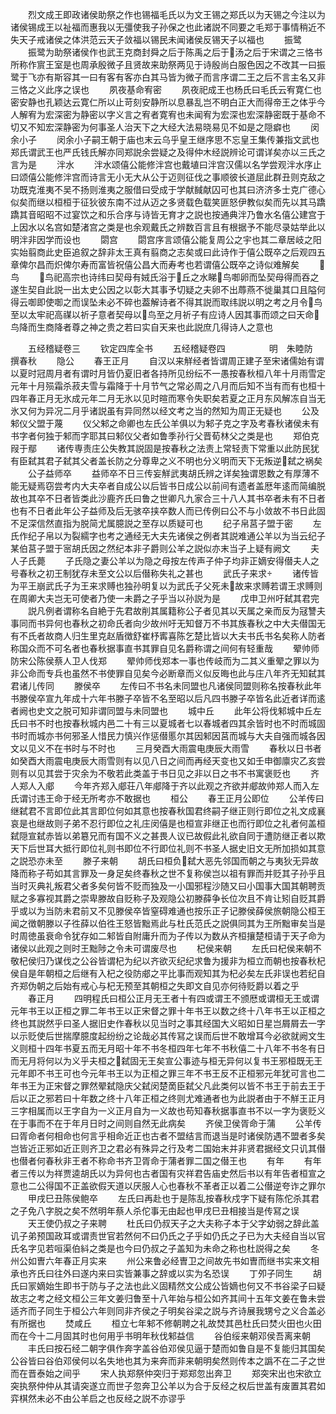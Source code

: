 <!-- { "loadSidebar": true } -->
　　烈文成王即政诸侯助祭之作也锡福毛氏以为文王锡之郑氏以为天锡之今注以为诸侯锡成王以祉福而惠我以无彊使我子孙保之也此诸説不同要之毛郑于事情稍近不失天子戒诸侯之体洪范云天子敛福以锡民未闻诸侯反锡天子以福也
　　振鹭
　　振鹭为助祭诸侯作也武王克商封舜之后于陈禹之后于汤之后于宋谓之三恪书所称作賔王室是也周承殷微子且贤故来助祭两见于诗殷尚白服色因之不改其一曰振鹭于飞亦有斯容其一曰有客有客亦白其马皆为微子而言序谓二王之后不言主名又非三恪之义此序之误也
　　夙夜基命宥密
　　夙夜祀成王也杨氏曰毛氏云宥寛仁也密安静也孔颖达云寛仁所以止苛刻安静所以息暴乱岂不明白正大而得帝王之体乎今人解宥为宏深密为静密以字义言之宥者寛宥也未闻宥为宏深也宏深静密既于基命不切又不知宏深静密为何事圣人治天下之大经大法易晓易见不如是之隠癖也
　　闵余小子
　　闵余小子嗣王朝于庙也末云乌乎皇王继序思不忘皇王集传兼指文武也郑氏谓武王也严氏钱氏解亦同郑説余尝疑之及得仲木经説辨论可谓详矣亦以三氏之言为是
　　泮水
　　泮水颂僖公能修泮宫也戴埴曰泮宫汉儒以名学尝观泮水序止曰颂僖公能修泮宫而诗言无小无大从公于迈则征伐之事顺彼长道屈此群丑则克敌之功既克淮夷不吴不扬则淮夷之服借曰受成于学献馘献囚可也其曰济济多士克广德心似矣而继以桓桓于征狄彼东南不过从迈之多贤载色载笑匪怒伊教似矣而先以其马蹻蹻其音昭昭不过宴饮之和乐合序与诗皆无育才之説也按通典泮乃鲁水名僖公建宫于上因水以名宫如楚渚宫之类是也余观戴氏之辨数百言且有根据予不能尽录姑举此以明泮非因学而设也
　　閟宫
　　閟宫序言颂僖公能复周公之宇也其二章居岐之阳实始翦商此史臣追叙之辞非太王真有翦商之志矣或曰此诗作于僖公既卒之后观四五章俾尔昌而炽俾尔寿而富皆祝僖公昌大而寿考也若谓僖公既卒之诗似难解矣
　　鸟
　　鸟祀高宗也诗纬曰契母有娀氏浴于丘之水睇鸟啣卵而坠契母得而吞之遂生契自此説一出太史公因之以彰大其事予切疑之夫卵不出蓐燕不徙巢其口且隘何得云啣即使啣之而误坠未必不碎也葢解诗者不得其説而取纬説以明之考之月令鸟至以太牢祀高禖以祈子意者契母以鸟至之月祈子有应诗人因其事而颂之曰天命鸟降而生商降者尊之神之贵之若曰实自天来也此説庶几得诗人之意也





　　五经稽疑卷三
　　钦定四库全书
　　五经稽疑卷四　　　　　明　朱睦防　撰春秋
　　隐公
　　春王正月
　　自汉以来觧经者皆谓周正建子至宋诸儒始有谓以夏时冠周月者有谓时月皆仍夏旧者各持所见纷纭不一愚按春秋桓八年十月雨雪定元年十月殒霜杀菽夫雪与霜降于十月节气之常必周之八月而后知不当有而有也桓十四年春正月无氷成元年二月无氷以见时暄而寒令失职矣若夏之正月东风解冻自当无氷又何为异况二月乎诸説虽有异同然以经文考之当的然知为周正无疑也
　　公及邾仪父盟于蔑
　　仪父邾之命卿也左氏公羊俱以为邾子克之字及考春秋诸侯未有书字者何独于邾而字耶其曰邾仪父者如鲁季孙行父晋荀林父之类是也
　　郑伯克叚于鄢
　　诸传専责庄公失教其説固是按春秋之法责上常轻责下常重以此防民犹有臣弑其君子弑其父者盖长防之分尊卑之义不明也分义明而天下无叛逆弑之祸矣
　　公子益师卒
　　益师卒不日三传妄觧武夷胡氏辨之详矣独谓恩数之有厚薄不能无疑焉窃尝考内大夫卒者自成公以后皆书日成公以前间有遗者盖厯年逺而简编脱故也其卒不日者皆类此沙鹿齐氏曰鲁之世卿凡九家合三十八人其书卒者未有不日者也有不日者此年公子益师及后无骇卒挟卒数人而已传例曰公不与小敛故不书日此固不足深信然直指为脱简尤属臆説之至存以质疑可也
　　纪子帛莒子盟于密
　　左氏作纪子帛以为裂繻字也考之通经无大夫先诸侯之例者其説难通公羊以为当云纪子某伯莒子盟于宻胡氏因之然纪本非子爵则公羊之説似亦末当子上疑有阙文
　　夫人子氏薨
　　子氏隐之妻公羊以为隐之母按左传声子仲子均非正嫡安得僣夫人之号春秋之初王制犹存未至文公以后僣称失礼之甚也
　　武氏子来求
　　诸传皆为平王崩武氏子为王来求赙也独孙明复以为武氏子父死未故来求赙若谓王求赙则在周卿大夫岂无可使者乃使一未爵之子乎当以孙説为是
　　戊申卫州吁弑其君完
　　説凡例者谓称名自絶于先君故削其属籍称公子者见其以天属之亲而反为冦讐夫事同而书异何也春秋之初命氏者向少故州吁无知督万不书其族春秋之中大夫僣国无有不氏者故商人归生里克赵盾徴舒崔杼寗喜陈乞楚比皆以大夫书氏书名矣称人防者称国众而不可名者也春秋据事直书其罪自见名爵称谓之间何有轻重哉
　　翚帅师防宋公陈侯蔡人卫人伐郑
　　翚帅师伐郑本一事也传岐而为二其义重翚之罪以为非公命而专兵也虽然不书使罪自见矣今必断章而义似反晦也此与庄八年齐无知弑其君诸儿传同
　　滕侯卒
　　左传曰不书名未同盟也凡诸侯同盟则称名按春秋此年书滕侯卒宣九年成十六年书滕子卒皆不名至昭以后凡四书滕子卒皆名此近者详而逺者阙也史文之脱可知非谓同盟与未同盟也
　　城中丘
　　此年公将伐邾城中丘左氏曰书不时也按春秋城内邑二十有三以夏城者七以春城者四其余皆时也不时而城固书时而城亦书何邪圣人惜民力慎兴作惩僣慝尔其因邾因莒而城与大夫自强而城各因文以见义不在书时与不时也
　　三月癸酉大雨震电庚辰大雨雪
　　春秋以日书者如癸酉大雨震电庚辰大雨雪则有以见八日之间而再经天变也又如壬申御廪灾乙亥尝则有以见其尝于灾余为不敬若此类盖于书日见之非以日之书不书寓褒贬也
　　齐人郑人入郕
　　今年齐郑入郕荘八年郕降于齐以此观之齐欲并郕故帅郑人而入左氏谓讨违王命于经无所考亦不敢据也
　　桓公
　　春王正月公即位
　　公羊传曰继弑君不言即位此其言即位何如其意也按春秋国君终嗣子继正则行即位之礼文成襄哀是也继故则子弟不忍行即位之礼庄闵僖是也桓宣非继正也而行即位之礼者何盖桓弑隠宣弑赤皆以弟簒兄而有国不义之甚畏人议已故假此礼欲自同于遭防继正者以欺天下后世耳大抵行即位礼则书即位不行即位礼则不书圣人据史旧文无所加损如其意之説恐亦未至
　　滕子来朝
　　胡氏曰桓负弑大恶先邻国而朝之与夷狄无异故降而称子苟如其言罪及一身足矣终春秋之世不复称侯岂以祖有罪而并贬其子孙乎且当时灭典礼叛君父者多矣何皆不贬而独及一小国邪程沙随又曰小国事大国其朝聘贡赋之多寡视其爵之崇卑滕故自贬称子及观隐公初滕薛争长位次且不肯让矧自贬其爵乎或以为当防未君前又不见滕侯卒皆窒碍难通也按乐正子记滕侯薛侯旅朝隐公桓王闻之徴朝滕以子徃薛以伯徃王怒皆黜焉此与杜氏范氏之説俱同其为王所黜审矣当是时周徳虽衰命令犹存如二邾皆自附庸升而为子传以为数从齐桓攘楚桓请于天子命为诸侯以此观之则时王黜陟之令未可谓废尽也
　　杞侯来朝
　　左氏曰杞侯来朝不敬杞侯归乃谋伐之公谷皆谓杞为纪以齐欲灭纪纪求鲁为援非为桓立而朝也按春秋杞侯自是年朝桓之后继有入杞之役防郕之平比事而观知其为杞必矣左氏非误也若纪自齐郑伪朝之后始有戒心与杞无预至其朝桓之失即文自见亦何待贬爵以着之乎
　　春正月
　　四明程氏曰桓公正月无王者十有四或谓王不颁厯或谓桓无王或谓元年书王以正桓之罪二年书王以正宋督之罪十年书王以数之终十八年书王以正桓之终也其説然乎曰圣人据旧史作春秋以见当时之事其经国大义昭如日星岂屑屑去一字以示贬使后世揣摩臆度起纷纷之论哉必其传冩之误而后世不敢增耳今必欲就阙文生义则桓十四年书夏五而无月昭十年不书冬桓四年七年不书秋僖二十八年不书冬有日而无月将何以为义乎夫桓之弑固无王矣宣公事迹与桓无异何以复书王邪桓既无王元年即不书王可也今元年书王以为正桓之罪三年不书王反不正桓邪元年犹可言也二年书王为正宋督之罪然翚弑隐庆父弑闵楚啇臣弑父凡此类何以皆不书王于前去王于后以正之邪若曰十年数之终十八年正桓之终则尤难通者也为此説者由于不觧王正月三字相属而以王字自为一义正月自为一义故也苟知春秋据事直书不以一字为褒贬义在于事而不在于年月日时之间则自然无此病矣
　　齐侯卫侯胥命于蒲
　　公羊传曰胥命者何相命也何言乎相命近正也古者不盟结言而退当是时诸侯防遇不盟者多矣岂皆近正邪如近正则齐卫之君必有殊异之行及考二国始末并非贤君据经文只讥其僣也僣者何春秋非王者不称命书齐卫胥命于蒲者罪二国之僣王也
　　有年
　　有年者三传以为祥贾逵胡氏以为异何也古者国有灾祥君告庙史然后书以有年告者桓宣之意也二公得国不正盖欲假天道以厌服人心也春秋不革者正以着二公僣逆夸诈之罪尔
　　甲戌巳丑陈侯鲍卒
　　左氏曰再赴也于是陈乱按春秋戍字下疑有陈佗杀其君之子免八字脱之矣不然明年蔡人杀佗事无由起也甲戌巳丑相接当是传冩之误
　　天王使仍叔之子来聘
　　杜氏曰仍叔天子之大夫称子本于父字幼弱之辞此盖讥子弟预国政耳或谓责世官若然何不曰仍氏之子乎如仍氏之子已为大夫经自当以官氏名字见若咺渠伯紏之类是也今曰仍叔之子盖知为未命之称也杜説得之矣
　　冬州公如曺六年春正月实来
　　州公来鲁必经曺卫之间故先书如曺而继书实来文相承也齐氏曰往外曰遂内来曰实皆兼事之辞或以实为名恐误
　　丁夘子同生
　　胡氏曰冡嫡始生即书于防与子之法也此义固精然文公成公皆嫡也何又不书谷梁子曰疑故志之考之经文桓公三年文姜归鲁至十八年始与桓公如齐其间十五年文姜在鲁未尝适齐而子同生于桓公六年则同非齐侯之子明矣谷梁之説与齐诗展我甥兮之义合盖必有所据也
　　焚咸丘
　　桓立七年邾不修朝聘之礼故焚其邑杜氏曰焚火田也火田而在今十二月固其时也何用乎书明年秋伐邾益信
　　谷伯绥来朝邓侯吾离来朝
　　丰氏曰按石经二朝字俱作奔字盖谷伯邓侯见逼于楚而如鲁自是不复能归其国矣公谷皆曰谷伯邓侯何以名失地也其为来奔而非来朝明矣然则传本之譌不在二子之世而在晋泰始之间乎
　　宋人执郑祭仲突归于郑郑忽出奔卫
　　郑突宋出也宋欲立突执祭仲仲从其请突遂立而世子忽奔卫公羊以为合于反经之权后世盖有废置其君如弈棋然未必不由公羊启之也反经之説不亦谬乎
